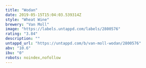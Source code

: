 ```yaml
---
title: "Wodan"
date: 2019-05-15T15:04:03.539314Z
style: "Wheat Wine"
brewery: "Van Moll"
image: "https://labels.untappd.com/labels/2800576"
rating: "3.84"
description: ""
untappd_url: "https://untappd.com/b/van-moll-wodan/2800576"
abv: "10.6"
ibu: "0"
robots: noindex,nofollow
---
```

